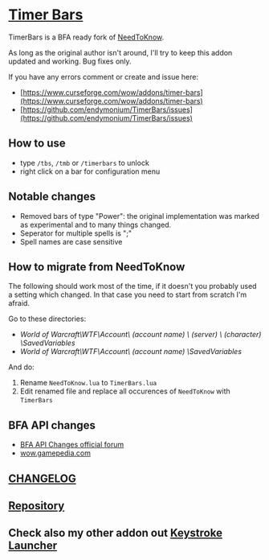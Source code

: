 # [Timer Bars](https://www.curseforge.com/wow/addons/timer-bars)

TimerBars is a BFA ready fork of [NeedToKnow](https://www.curseforge.com/wow/addons/need-to-know).

As long as the original author isn't around, I'll try to keep this addon updated and working. Bug fixes only.

If you have any errors comment or create and issue here:

* [https://www.curseforge.com/wow/addons/timer-bars](https://www.curseforge.com/wow/addons/timer-bars)
* [https://github.com/endymonium/TimerBars/issues](https://github.com/endymonium/TimerBars/issues)

## How to use

* type `/tbs`, `/tmb` or `/timerbars` to unlock
* right click on a bar for configuration menu

## Notable changes

* Removed bars of type "Power": the original implementation was marked as experimental and to many things changed.
* Seperator for multiple spells is ";"
* Spell names are case sensitive

## How to migrate from NeedToKnow

The following should work most of the time, if it doesn't you probably used a setting which changed. In that case you need to start from scratch I'm afraid.

Go to these directories:

* *World of Warcraft\WTF\Account\ (account name) \ (server) \ (character) \SavedVariables*
* *World of Warcraft\WTF\Account\ (account name) \SavedVariables*

And do:

1. Rename `NeedToKnow.lua` to `TimerBars.lua`
2. Edit renamed file and replace all occurences of `NeedToKnow` with `TimerBars`

## BFA API changes

* [BFA API Changes official forum](https://us.battle.net/forums/en/wow/topic/20762318007?page=1)
* [wow.gamepedia.com](https://wow.gamepedia.com/Patch_8.0.1/API_changes)

## [CHANGELOG](https://github.com/endymonium/TimerBars/blob/master/CHANGELOG.md)

## [Repository](https://github.com/endymonium/TimerBars)

## Check also my other addon out [Keystroke Launcher](https://wow.curseforge.com/projects/keystroke-launcher)
